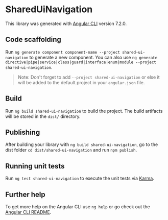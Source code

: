 # SharedUiNavigation

This library was generated with [Angular CLI](https://github.com/angular/angular-cli) version 7.2.0.

## Code scaffolding

Run `ng generate component component-name --project shared-ui-navigation` to generate a new component. You can also use `ng generate directive|pipe|service|class|guard|interface|enum|module --project shared-ui-navigation`.

> Note: Don't forget to add `--project shared-ui-navigation` or else it will be added to the default project in your `angular.json` file.

## Build

Run `ng build shared-ui-navigation` to build the project. The build artifacts will be stored in the `dist/` directory.

## Publishing

After building your library with `ng build shared-ui-navigation`, go to the dist folder `cd dist/shared-ui-navigation` and run `npm publish`.

## Running unit tests

Run `ng test shared-ui-navigation` to execute the unit tests via [Karma](https://karma-runner.github.io).

## Further help

To get more help on the Angular CLI use `ng help` or go check out the [Angular CLI README](https://github.com/angular/angular-cli/blob/master/README.md).
